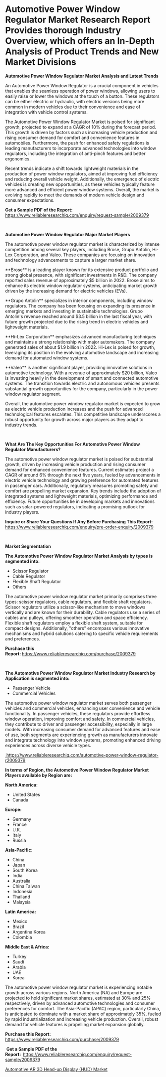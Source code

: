 <p><h1>Automotive Power Window Regulator Market Research Report Provides thorough Industry Overview, which offers an In-Depth Analysis of Product Trends and New Market Divisions</h1></p><p><strong>Automotive Power Window Regulator Market Analysis and Latest Trends</strong></p>
<p><p>An Automotive Power Window Regulator is a crucial component in vehicles that enables the seamless operation of power windows, allowing users to easily raise or lower the windows at the touch of a button. These regulators can be either electric or hydraulic, with electric versions being more common in modern vehicles due to their convenience and ease of integration with vehicle control systems.</p><p>The Automotive Power Window Regulator Market is poised for significant growth, projected to expand at a CAGR of 10% during the forecast period. This growth is driven by factors such as increasing vehicle production and rising consumer demand for comfort and convenience features in automobiles. Furthermore, the push for enhanced safety regulations is leading manufacturers to incorporate advanced technologies into window regulators, including the integration of anti-pinch features and better ergonomics. </p><p>Recent trends indicate a shift towards lightweight materials in the production of power window regulators, aimed at improving fuel efficiency and reducing overall vehicle weight. Additionally, the emergence of electric vehicles is creating new opportunities, as these vehicles typically feature more advanced and efficient power window systems. Overall, the market is evolving rapidly to meet the demands of modern vehicle design and consumer expectations.</p></p>
<p><strong>Get a Sample PDF of the Report:&nbsp;</strong> <a href="https://www.reliableresearchiq.com/enquiry/request-sample/2009379?utm_campaign=3513&utm_medium=2&utm_source=Github&utm_content=ia&utm_term=31032025&utm_id=automotive-power-window-regulator">https://www.reliableresearchiq.com/enquiry/request-sample/2009379</a></p>
<p>&nbsp;</p>
<p><strong>Automotive Power Window Regulator Major Market Players</strong></p>
<p><p>The automotive power window regulator market is characterized by intense competition among several key players, including Brose, Grupo Antolin, Hi-Lex Corporation, and Valeo. These companies are focusing on innovation and technology advancements to capture a larger market share.</p><p>**Brose** is a leading player known for its extensive product portfolio and strong global presence, with significant investments in R&D. The company reported sales revenue of approximately $5 billion in 2022. Brose aims to enhance its electric window regulator systems, anticipating market growth driven by the increasing demand for electric vehicles (EVs).</p><p>**Grupo Antolin** specializes in interior components, including window regulators. The company has been focusing on expanding its presence in emerging markets and investing in sustainable technologies. Grupo Antolin's revenue reached around $3.5 billion in the last fiscal year, with future growth projected due to the rising trend in electric vehicles and lightweight materials.</p><p>**Hi-Lex Corporation** emphasizes advanced manufacturing techniques and maintains a strong relationship with major automakers. The company generated sales of about $1.9 billion in 2022. Hi-Lex is poised for growth, leveraging its position in the evolving automotive landscape and increasing demand for automated window systems.</p><p>**Valeo** is another significant player, providing innovative solutions in automotive technology. With a revenue of approximately $20 billion, Valeo is investing heavily in the development of smart and connected automotive systems. The transition towards electric and autonomous vehicles presents substantial growth opportunities for the company, particularly in the power window regulator segment.</p><p>Overall, the automotive power window regulator market is expected to grow as electric vehicle production increases and the push for advanced technological features escalates. This competitive landscape underscores a robust opportunity for growth across major players as they adapt to industry trends.</p></p>
<p>&nbsp;</p>
<p><strong>What Are The Key Opportunities For Automotive Power Window Regulator Manufacturers?</strong></p>
<p><p>The automotive power window regulator market is poised for substantial growth, driven by increasing vehicle production and rising consumer demand for enhanced convenience features. Current estimates project a CAGR of around 6% through the next five years, fueled by advancements in electric vehicle technology and growing preference for automated features in passenger cars. Additionally, regulatory measures promoting safety and comfort are propelling market expansion. Key trends include the adoption of integrated systems and lightweight materials, optimizing performance and efficiency. Future opportunities lie in developing markets and innovations such as solar-powered regulators, indicating a promising outlook for industry players.</p></p>
<p><strong>Inquire or Share Your Questions If Any Before Purchasing This Report:</strong> <a href="https://www.reliableresearchiq.com/enquiry/pre-order-enquiry/2009379?utm_campaign=3513&utm_medium=2&utm_source=Github&utm_content=ia&utm_term=31032025&utm_id=automotive-power-window-regulator">https://www.reliableresearchiq.com/enquiry/pre-order-enquiry/2009379</a></p>
<p>&nbsp;</p>
<p><strong>Market Segmentation</strong></p>
<p><strong>The Automotive Power Window Regulator Market Analysis by types is segmented into:</strong></p>
<p><ul><li>Scissor Regulator</li><li>Cable Regulator</li><li>Flexible Shaft Regulator</li><li>Others</li></ul></p>
<p><p>The automotive power window regulator market primarily comprises three types: scissor regulators, cable regulators, and flexible shaft regulators. Scissor regulators utilize a scissor-like mechanism to move windows vertically and are known for their durability. Cable regulators use a series of cables and pulleys, offering smoother operation and space efficiency. Flexible shaft regulators employ a flexible shaft system, suitable for compact designs. Additionally, "others" encompass various innovative mechanisms and hybrid solutions catering to specific vehicle requirements and preferences.</p></p>
<p><strong>Purchase this Report:&nbsp;</strong><a href="https://www.reliableresearchiq.com/purchase/2009379?utm_campaign=3513&utm_medium=2&utm_source=Github&utm_content=ia&utm_term=31032025&utm_id=automotive-power-window-regulator">https://www.reliableresearchiq.com/purchase/2009379</a></p>
<p>&nbsp;</p>
<p><strong>The Automotive Power Window Regulator Market Industry Research by Application is segmented into:</strong></p>
<p><ul><li>Passenger Vehicle</li><li>Commercial Vehicles</li></ul></p>
<p><p>The automotive power window regulator market serves both passenger vehicles and commercial vehicles, enhancing user convenience and vehicle functionality. In passenger vehicles, these regulators provide effortless window operation, improving comfort and safety. In commercial vehicles, they contribute to driver and passenger accessibility, especially in large models. With increasing consumer demand for advanced features and ease of use, both segments are experiencing growth as manufacturers innovate and integrate technology into window systems, promoting enhanced driving experiences across diverse vehicle types.</p></p>
<p><a href="https://www.reliableresearchiq.com/automotive-power-window-regulator-r2009379?utm_campaign=3513&utm_medium=2&utm_source=Github&utm_content=ia&utm_term=31032025&utm_id=automotive-power-window-regulator">&nbsp;https://www.reliableresearchiq.com/automotive-power-window-regulator-r2009379</a></p>
<p><strong>In terms of Region, the Automotive Power Window Regulator Market Players available by Region are:</strong></p>
<p>
    <p> <strong> North America: </strong>
        <ul>
            <li>United States</li>
            <li>Canada</li>
        </ul>
        </p> 
    <p> <strong> Europe: </strong>
        <ul>
            <li>Germany</li>
            <li>France</li>
            <li>U.K.</li>
            <li>Italy</li>
            <li>Russia</li>
        </ul>
        </p> 
    <p> <strong> Asia-Pacific: </strong>
        <ul>
            <li>China</li>
            <li>Japan</li>
            <li>South Korea</li>
            <li>India</li>
            <li>Australia</li>
            <li>China Taiwan</li>
            <li>Indonesia</li>
            <li>Thailand</li>
            <li>Malaysia</li>
        </ul>
        </p> 
    <p> <strong> Latin America: </strong>
        <ul>
            <li>Mexico</li>
            <li>Brazil</li>
            <li>Argentina Korea</li>
            <li>Colombia</li>
        </ul>
        </p> 
    <p> <strong> Middle East & Africa: </strong>
        <ul>
            <li>Turkey</li>
            <li>Saudi</li>
            <li>Arabia</li>
            <li>UAE</li>
            <li>Korea</li>
        </ul>
    </p>
    </p>
<p><p>The automotive power window regulator market is experiencing notable growth across various regions. North America (NA) and Europe are projected to hold significant market shares, estimated at 30% and 25% respectively, driven by advanced automotive technologies and consumer preferences for comfort. The Asia-Pacific (APAC) region, particularly China, is anticipated to dominate with a market share of approximately 35%, fueled by rapid industrialization and increasing vehicle production. Overall, robust demand for vehicle features is propelling market expansion globally.</p></p>
<p><strong>Purchase this Report: </strong><a href="https://www.reliableresearchiq.com/purchase/2009379?utm_campaign=3513&utm_medium=2&utm_source=Github&utm_content=ia&utm_term=31032025&utm_id=automotive-power-window-regulator">https://www.reliableresearchiq.com/purchase/2009379</a></p>
<p>&nbsp;<strong>Get a Sample PDF of the Report:&nbsp;&nbsp;</strong><a href="https://www.reliableresearchiq.com/enquiry/request-sample/2009379?utm_campaign=3513&utm_medium=2&utm_source=Github&utm_content=ia&utm_term=31032025&utm_id=automotive-power-window-regulator">https://www.reliableresearchiq.com/enquiry/request-sample/2009379</a></p>
<p><strong></strong></p>
<p><p><a href="https://github.com/dayaanapis5/Market-Research-Report-List-1/blob/main/automotive-ar-3d-head-up-display-hud-market.md?utm_campaign=3513&utm_medium=2&utm_source=Github&utm_content=ia&utm_term=31032025&utm_id=automotive-power-window-regulator">Automotive AR 3D Head-up Display (HUD) Market</a></p></p>